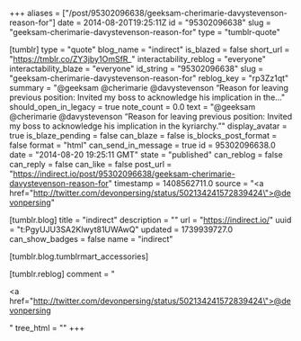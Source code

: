 +++
aliases = ["/post/95302096638/geeksam-cherimarie-davystevenson-reason-for"]
date = 2014-08-20T19:25:11Z
id = "95302096638"
slug = "geeksam-cherimarie-davystevenson-reason-for"
type = "tumblr-quote"

[tumblr]
type = "quote"
blog_name = "indirect"
is_blazed = false
short_url = "https://tmblr.co/ZY3jby1OmSfR_"
interactability_reblog = "everyone"
interactability_blaze = "everyone"
id_string = "95302096638"
slug = "geeksam-cherimarie-davystevenson-reason-for"
reblog_key = "rp3Zz1qt"
summary = "@geeksam @cherimarie @davystevenson “Reason for leaving previous position: Invited my boss to acknowledge his implication in the..."
should_open_in_legacy = true
note_count = 0.0
text = "@geeksam @cherimarie @davystevenson &ldquo;Reason for leaving previous position: Invited my boss to acknowledge his implication in the kyriarchy.&rdquo;"
display_avatar = true
is_blaze_pending = false
can_blaze = false
is_blocks_post_format = false
format = "html"
can_send_in_message = true
id = 95302096638.0
date = "2014-08-20 19:25:11 GMT"
state = "published"
can_reblog = false
can_reply = false
can_like = false
post_url = "https://indirect.io/post/95302096638/geeksam-cherimarie-davystevenson-reason-for"
timestamp = 1408562711.0
source = "<a href=\"http://twitter.com/devonpersing/status/502134241572839424\">@devonpersing</a>"

[tumblr.blog]
title = "indirect"
description = ""
url = "https://indirect.io/"
uuid = "t:PgyUJU3SA2Klwyt81UWAwQ"
updated = 1739939727.0
can_show_badges = false
name = "indirect"

[tumblr.blog.tumblrmart_accessories]

[tumblr.reblog]
comment = "<p><a href=\"http://twitter.com/devonpersing/status/502134241572839424\">@devonpersing</a></p>"
tree_html = ""
+++

